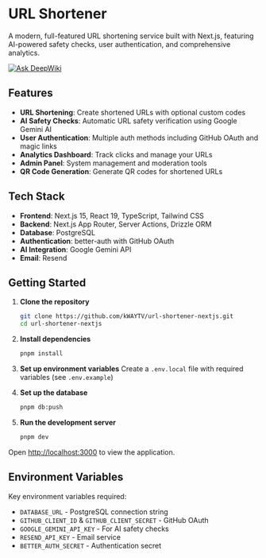 # URL Shortener

A modern, full-featured URL shortening service built with Next.js, featuring
AI-powered safety checks, user authentication, and comprehensive analytics.

[![Ask DeepWiki](https://deepwiki.com/badge.svg)](https://deepwiki.com/kWAYTV/url-shortener-nextjs)

## Features

- **URL Shortening**: Create shortened URLs with optional custom codes
- **AI Safety Checks**: Automatic URL safety verification using Google Gemini AI
- **User Authentication**: Multiple auth methods including GitHub OAuth and
  magic links
- **Analytics Dashboard**: Track clicks and manage your URLs
- **Admin Panel**: System management and moderation tools
- **QR Code Generation**: Generate QR codes for shortened URLs

## Tech Stack

- **Frontend**: Next.js 15, React 19, TypeScript, Tailwind CSS
- **Backend**: Next.js App Router, Server Actions, Drizzle ORM
- **Database**: PostgreSQL
- **Authentication**: better-auth with GitHub OAuth
- **AI Integration**: Google Gemini API
- **Email**: Resend

## Getting Started

1. **Clone the repository**

   ```bash
   git clone https://github.com/kWAYTV/url-shortener-nextjs.git
   cd url-shortener-nextjs
   ```

2. **Install dependencies**

   ```bash
   pnpm install
   ```

3. **Set up environment variables** Create a `.env.local` file with required
   variables (see `.env.example`)

4. **Set up the database**

   ```bash
   pnpm db:push
   ```

5. **Run the development server**
   ```bash
   pnpm dev
   ```

Open [http://localhost:3000](http://localhost:3000) to view the application.

## Environment Variables

Key environment variables required:

- `DATABASE_URL` - PostgreSQL connection string
- `GITHUB_CLIENT_ID` & `GITHUB_CLIENT_SECRET` - GitHub OAuth
- `GOOGLE_GEMINI_API_KEY` - For AI safety checks
- `RESEND_API_KEY` - Email service
- `BETTER_AUTH_SECRET` - Authentication secret
